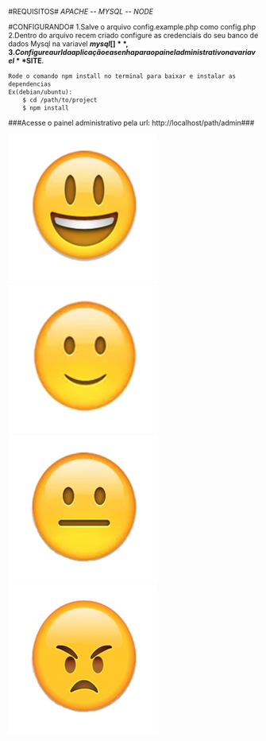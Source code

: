 #REQUISITOS#
*APACHE -- MYSQL -- NODE*

#CONFIGURANDO#
	1.Salve o arquivo config.example.php como config.php
	2.Dentro do arquivo recem criado configure as credenciais do seu banco de dados Mysql na variavel **$mysql[]**, 
	3.Configure a url da aplicação e a senha para o painel administrativo na variavel **$SITE**.

	Rode o comando npm install no terminal para baixar e instalar as dependencias
	Ex(debian/ubuntu):
		$ cd /path/to/project
		$ npm install

###Acesse o painel administrativo pela url: http://localhost/path/admin###

![](/assets/excelente.png)
![](/assets/bom.png)
![](/assets/regular.png)
![](/assets/ruim.png)